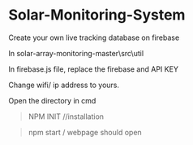 # Solar-Monitoring-System


Create your own live tracking database on firebase

In solar-array-monitoring-master\src\util

In firebase.js file, replace the firebase and API KEY 

Change wifi/ ip address to yours.

Open the directory in cmd 

> NPM INIT
//installation 

> npm start
> / webpage should open
